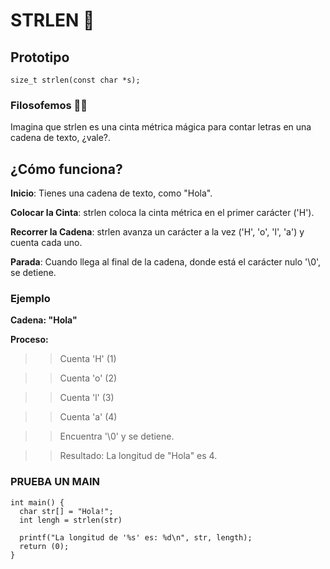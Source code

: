 # STRLEN 📏
## Prototipo
``` size_t strlen(const char *s); ```

### Filosofemos 🚬🌿
Imagina que strlen es una cinta métrica mágica para contar letras en una cadena de texto, ¿vale?.

## ¿Cómo funciona?

**Inicio**: Tienes una cadena de texto, como "Hola".

**Colocar la Cinta**: strlen coloca la cinta métrica en el primer carácter ('H').

**Recorrer la Cadena**: strlen avanza un carácter a la vez ('H', 'o', 'l', 'a') y cuenta cada uno.

**Parada**: Cuando llega al final de la cadena, donde está el carácter nulo '\0', se detiene.

###  Ejemplo

**Cadena: "Hola"**

**Proceso:**

>> Cuenta 'H' (1)

>> Cuenta 'o' (2)

>> Cuenta 'l' (3)

>> Cuenta 'a' (4)

>> Encuentra '\0' y se detiene.

>>Resultado: La longitud de "Hola" es 4.

### PRUEBA UN MAIN
```
int main() {
  char str[] = "Hola!";
  int lengh = strlen(str)

  printf("La longitud de '%s' es: %d\n", str, length);
  return (0);
}
```
